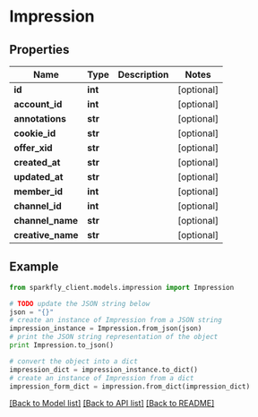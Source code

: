 # Impression


## Properties
Name | Type | Description | Notes
------------ | ------------- | ------------- | -------------
**id** | **int** |  | [optional] 
**account_id** | **int** |  | [optional] 
**annotations** | **str** |  | [optional] 
**cookie_id** | **str** |  | [optional] 
**offer_xid** | **str** |  | [optional] 
**created_at** | **str** |  | [optional] 
**updated_at** | **str** |  | [optional] 
**member_id** | **int** |  | [optional] 
**channel_id** | **int** |  | [optional] 
**channel_name** | **str** |  | [optional] 
**creative_name** | **str** |  | [optional] 

## Example

```python
from sparkfly_client.models.impression import Impression

# TODO update the JSON string below
json = "{}"
# create an instance of Impression from a JSON string
impression_instance = Impression.from_json(json)
# print the JSON string representation of the object
print Impression.to_json()

# convert the object into a dict
impression_dict = impression_instance.to_dict()
# create an instance of Impression from a dict
impression_form_dict = impression.from_dict(impression_dict)
```
[[Back to Model list]](../README.md#documentation-for-models) [[Back to API list]](../README.md#documentation-for-api-endpoints) [[Back to README]](../README.md)


